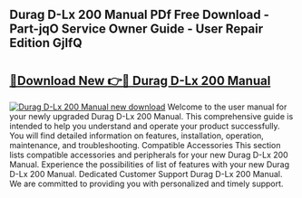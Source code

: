 ## Durag D-Lx 200 Manual PDf Free Download - Part-jqO Service Owner Guide - User Repair Edition GjIfQ

# <h2><a href="http://cf28709.oget.top/?id=Durag+D-Lx+200+Manual">🔗Download New 👉🔴 Durag D-Lx 200 Manual</a></h2>

[![Durag D-Lx 200 Manual new download](https://i.imgur.com/5g1atiW.png)](http://cf28709.oget.top/?id=Durag+D-Lx+200+Manual)
Welcome to the user manual for your newly upgraded Durag D-Lx 200 Manual. This comprehensive guide is intended to help you understand and operate your product successfully. You will find detailed information on features, installation, operation, maintenance, and troubleshooting. Compatible Accessories This section lists compatible accessories and peripherals for your new Durag D-Lx 200 Manual. Experience the possibilities of list of features with your new Durag D-Lx 200 Manual. Dedicated Customer Support Durag D-Lx 200 Manual. We are committed to providing you with personalized and timely support.
